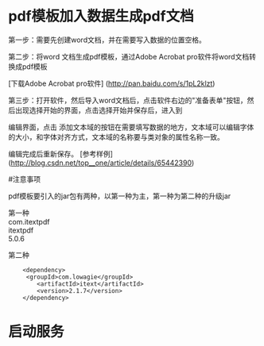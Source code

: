 # pdf模板加入数据生成pdf文档
第一步：需要先创建word文档，并在需要写入数据的位置空格。

第二步：将word 文档生成pdf模板，通过Adobe Acrobat pro软件将word文档转换成pdf模板

[下载Adobe Acrobat pro软件] (http://pan.baidu.com/s/1pL2klzt)

第三步：打开软件，然后导入word文档后，点击软件右边的"准备表单"按钮，然后出现选择开始的界面，点击选择开始并保存后，进入到

编辑界面，点击 添加文本域的按钮在需要填写数据的地方，文本域可以编辑字体的大小，和字体对齐方式，文本域的名称要与类对象的属性名称一致。

编辑完成后重新保存。
[参考样例] (http://blog.csdn.net/top__one/article/details/65442390)


#注意事项

pdf模板要引入的jar包有两种，以第一种为主，第一种为第二种的升级jar

第一种
        <dependency>  
            <groupId>com.itextpdf</groupId>  
            <artifactId>itextpdf</artifactId>  
            <version>5.0.6</version>  
        </dependency>  
        
  第二种      
    
        <dependency> 
         <groupId>com.lowagie</groupId>
		    <artifactId>itext</artifactId>
		    <version>2.1.7</version>
        </dependency> 
       
   
# 启动服务

 
        
        
